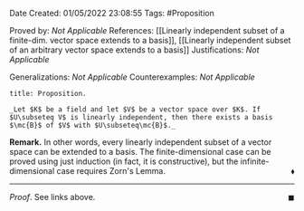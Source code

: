 <div class="topSpace"></div>

Date Created: 01/05/2022 23:08:55
Tags: #Proposition

Proved by: _Not Applicable_
References: [[Linearly independent subset of a finite-dim. vector space extends to a basis]], [[Linearly independent subset of an arbitrary vector space extends to a basis]]
Justifications: _Not Applicable_

Generalizations: _Not Applicable_
Counterexamples: _Not Applicable_

``` ad-Proposition
title: Proposition.

_Let $K$ be a field and let $V$ be a vector space over $K$. If $U\subseteq V$ is linearly independent, then there exists a basis $\mc{B}$ of $V$ with $U\subseteq\mc{B}$._

```

**Remark.** In other words, every linearly independent subset of a vector space can be extended to a basis. The finite-dimensional case can be proved using just induction (in fact, it is constructive), but the infinite-dimensional case requires Zorn's Lemma.<span style="float:right;">$\blacklozenge$</span>

---

_Proof_. See links above.<span style="float:right;">$\blacksquare$</span>
